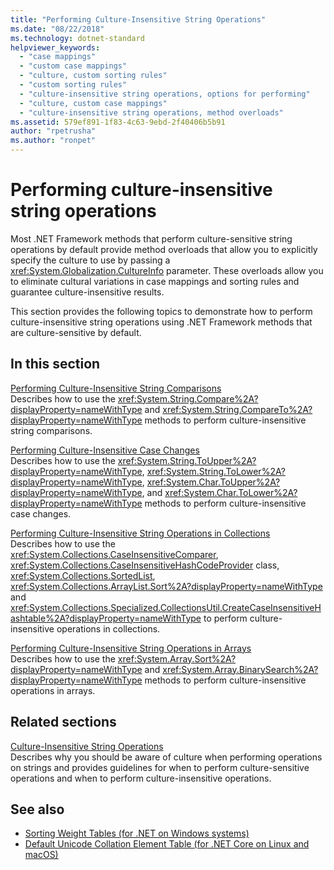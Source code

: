 ```yaml
---
title: "Performing Culture-Insensitive String Operations"
ms.date: "08/22/2018"
ms.technology: dotnet-standard
helpviewer_keywords: 
  - "case mappings"
  - "custom case mappings"
  - "culture, custom sorting rules"
  - "custom sorting rules"
  - "culture-insensitive string operations, options for performing"
  - "culture, custom case mappings"
  - "culture-insensitive string operations, method overloads"
ms.assetid: 579ef891-1f83-4c63-9ebd-2f40406b5b91
author: "rpetrusha"
ms.author: "ronpet"
---
```

# Performing culture-insensitive string operations
Most .NET Framework methods that perform culture-sensitive string operations by default provide method overloads that allow you to explicitly specify the culture to use by passing a <xref:System.Globalization.CultureInfo> parameter. These overloads allow you to eliminate cultural variations in case mappings and sorting rules and guarantee culture-insensitive results.  
  
 This section provides the following topics to demonstrate how to perform culture-insensitive string operations using .NET Framework methods that are culture-sensitive by default.  
  
## In this section  
 [Performing Culture-Insensitive String Comparisons](../../../docs/standard/globalization-localization/performing-culture-insensitive-string-comparisons.md)  
 Describes how to use the <xref:System.String.Compare%2A?displayProperty=nameWithType> and <xref:System.String.CompareTo%2A?displayProperty=nameWithType> methods to perform culture-insensitive string comparisons.  
  
 [Performing Culture-Insensitive Case Changes](../../../docs/standard/globalization-localization/performing-culture-insensitive-case-changes.md)  
 Describes how to use the <xref:System.String.ToUpper%2A?displayProperty=nameWithType>, <xref:System.String.ToLower%2A?displayProperty=nameWithType>, <xref:System.Char.ToUpper%2A?displayProperty=nameWithType>, and <xref:System.Char.ToLower%2A?displayProperty=nameWithType> methods to perform culture-insensitive case changes.  
  
 [Performing Culture-Insensitive String Operations in Collections](../../../docs/standard/globalization-localization/performing-culture-insensitive-string-operations-in-collections.md)  
 Describes how to use the <xref:System.Collections.CaseInsensitiveComparer>, <xref:System.Collections.CaseInsensitiveHashCodeProvider> class, <xref:System.Collections.SortedList>, <xref:System.Collections.ArrayList.Sort%2A?displayProperty=nameWithType> and <xref:System.Collections.Specialized.CollectionsUtil.CreateCaseInsensitiveHashtable%2A?displayProperty=nameWithType> to perform culture-insensitive operations in collections.  
  
 [Performing Culture-Insensitive String Operations in Arrays](../../../docs/standard/globalization-localization/performing-culture-insensitive-string-operations-in-arrays.md)  
 Describes how to use the <xref:System.Array.Sort%2A?displayProperty=nameWithType> and <xref:System.Array.BinarySearch%2A?displayProperty=nameWithType> methods to perform culture-insensitive operations in arrays.  
  
## Related sections  
 [Culture-Insensitive String Operations](../../../docs/standard/globalization-localization/culture-insensitive-string-operations.md)  
 Describes why you should be aware of culture when performing operations on strings and provides guidelines for when to perform culture-sensitive operations and when to perform culture-insensitive operations.

## See also

- [Sorting Weight Tables (for .NET on Windows systems)](https://www.microsoft.com/download/details.aspx?id=10921)
- [Default Unicode Collation Element Table (for .NET Core on Linux and macOS)](https://www.unicode.org/Public/UCA/latest/allkeys.txt)
